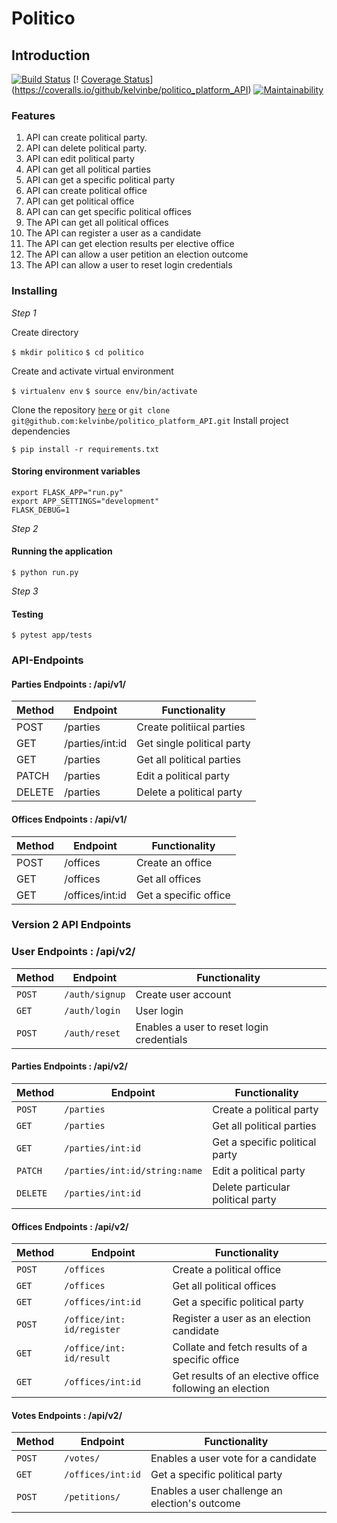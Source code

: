 # Politico

## Introduction
 [![Build Status](https://travis-ci.com/kelvinbe/politico_platform_API.svg?branch=develop)](https://travis-ci.com/kelvinbe/politico_platform_API)  [! [Coverage Status](https://coveralls.io/repos/github/kelvinbe/politico_platform_API/badge.svg)](https://coveralls.io/github/kelvinbe/politico_platform_API) [![Maintainability](https://api.codeclimate.com/v1/badges/00d23f7da810ae6b79a9/maintainability)](https://codeclimate.com/github/kelvinbe/politico_platform_API/maintainability)

### Features

1. API can create political party.
2. API can delete political party.
3. API can edit political party
4. API can get all political parties
5. API can get a specific political party
6. API can create political office
7. API can get political office
8. API can can get specific political offices
9. The API can get all political offices
10. The API can register a user as a candidate
11. The API can get election results per elective office
12. The API can allow a user petition an election outcome
13. The API can allow a user to reset login credentials

### Installing



*Step 1*

Create directory


```$ mkdir politico```
```$ cd politico```


Create and activate virtual environment


```$ virtualenv env```
```$ source env/bin/activate```

Clone the repository 
[```here```](git@github.com:kelvinbe/politico_platform_API.git) or 
``` git clone git@github.com:kelvinbe/politico_platform_API.git ```
Install project dependencies 


```$ pip install -r requirements.txt```

#### Storing environment variables 


```
export FLASK_APP="run.py"
export APP_SETTINGS="development"
FLASK_DEBUG=1
```
*Step 2*


#### Running the application
```$ python run.py```

*Step 3*


#### Testing
```$ pytest app/tests```


### API-Endpoints

#### Parties Endpoints : /api/v1/
Method | Endpoint | Functionality
--- | --- | ---
POST | /parties| Create politiical parties
GET | /parties/int:id | Get single political party
GET | /parties | Get  all political parties
PATCH | /parties| Edit a political party
DELETE|/parties| Delete a political party
#### Offices Endpoints : /api/v1/
Method | Endpoint | Functionality
--- | --- | ---
POST |/offices | Create an office
GET |/offices | Get all offices
GET |/offices/int:id | Get a specific office

### Version 2 API Endpoints

### User Endpoints : /api/v2/

Method | Endpoint | Functionality
--- | --- | ---
```POST``` | ```/auth/signup``` | Create user account
```GET``` | ```/auth/login``` | User login
```POST``` | ```/auth/reset``` | Enables a user to reset login credentials


#### Parties Endpoints : /api/v2/

Method | Endpoint | Functionality
--- | --- | ---
```POST``` | ```/parties``` | Create a political party
```GET``` | ```/parties``` | Get all political parties
```GET``` | ```/parties/int:id``` | Get a specific political party
```PATCH``` | ```/parties/int:id/string:name``` | Edit a political party
```DELETE``` | ```/parties/int:id``` | Delete particular political party

#### Offices Endpoints : /api/v2/

Method | Endpoint | Functionality
--- | --- | ---
```POST``` | ```/offices``` | Create a political office
```GET``` | ```/offices``` | Get all political offices
```GET``` | ```/offices/int:id``` | Get a specific political party
```POST``` | ```/office/int: id/register``` | Register a user as an election candidate
```GET``` | ```/office/int: id/result``` | Collate and fetch results of a specific office 
```GET``` | ```/offices/int:id``` | Get results of an elective office following an election


#### Votes Endpoints : /api/v2/

Method | Endpoint | Functionality
--- | --- | ---
```POST``` | ```/votes/``` | Enables a user vote for a candidate
```GET``` | ```/offices/int:id``` | Get a specific political party
```POST``` | ```/petitions/``` | Enables a user challenge an election's outcome
